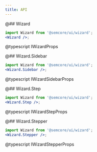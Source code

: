 ```yaml
---
title: API
---
```


@## Wizard

```jsx
import Wizard from '@semcore/ui/wizard';
<Wizard />;
```

@typescript IWizardProps

@## Wizard.Sidebar

```jsx
import Wizard from '@semcore/ui/wizard';
<Wizard.Sidebar />;
```

@typescript IWizardSidebarProps

@## Wizard.Step

```jsx
import Wizard from '@semcore/ui/wizard';
<Wizard.Step />;
```

@typescript IWizardStepProps

@## Wizard.Stepper

```jsx
import Wizard from '@semcore/ui/wizard';
<Wizard.Stepper />;
```

@typescript IWizardStepperProps
